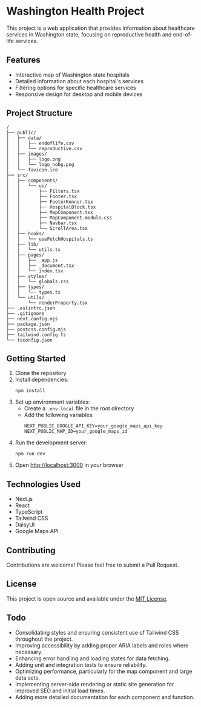 # Washington Health Project

This project is a web application that provides information about healthcare services in Washington state, focusing on reproductive health and end-of-life services.

## Features

-   Interactive map of Washington state hospitals
-   Detailed information about each hospital's services
-   Filtering options for specific healthcare services
-   Responsive design for desktop and mobile devices

## Project Structure

```
/
├── public/
│   ├── data/
│   │   ├── endoflife.csv
│   │   └── reproductive.csv
│   ├── images/
│   │   ├── logo.png
│   │   └── logo_nobg.png
│   └── favicon.ico
├── src/
│   ├── components/
│   │   └── ui/
│   │       ├── Filters.tsx
│   │       ├── Footer.tsx
│   │       ├── FooterKonnor.tsx
│   │       ├── HospitalBlock.tsx
│   │       ├── MapComponent.tsx
│   │       ├── MapComponent.module.css
│   │       ├── Navbar.tsx
│   │       └── ScrollArea.tsx
│   ├── hooks/
│   │   └── useFetchHospitals.ts
│   ├── lib/
│   │   └── utils.ts
│   ├── pages/
│   │   ├── _app.js
│   │   ├── _document.tsx
│   │   └── index.tsx
│   ├── styles/
│   │   └── globals.css
│   ├── types/
│   │   └── types.ts
│   └── utils/
│       └── renderProperty.tsx
├── .eslintrc.json
├── .gitignore
├── next.config.mjs
├── package.json
├── postcss.config.mjs
├── tailwind.config.ts
└── tsconfig.json
```

## Getting Started

1. Clone the repository
2. Install dependencies:
    ```
    npm install
    ```
3. Set up environment variables:
    - Create a `.env.local` file in the root directory
    - Add the following variables:
        ```
        NEXT_PUBLIC_GOOGLE_API_KEY=your_google_maps_api_key
        NEXT_PUBLIC_MAP_ID=your_google_maps_id
        ```
4. Run the development server:
    ```
    npm run dev
    ```
5. Open [http://localhost:3000](http://localhost:3000) in your browser

## Technologies Used

-   Next.js
-   React
-   TypeScript
-   Tailwind CSS
-   DaisyUI
-   Google Maps API

## Contributing

Contributions are welcome! Please feel free to submit a Pull Request.

## License

This project is open source and available under the [MIT License](LICENSE).

## Todo

-   Consolidating styles and ensuring consistent use of Tailwind CSS throughout the project.
-   Improving accessibility by adding proper ARIA labels and roles where necessary.
-   Enhancing error handling and loading states for data fetching.
-   Adding unit and integration tests to ensure reliability.
-   Optimizing performance, particularly for the map component and large data sets.
-   Implementing server-side rendering or static site generation for improved SEO and initial load times.
-   Adding more detailed documentation for each component and function.
